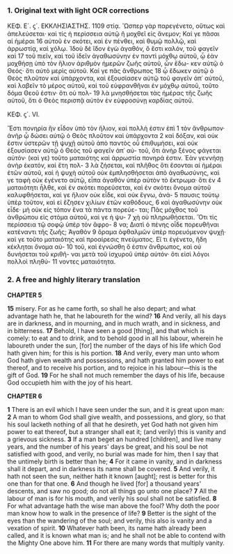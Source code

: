 ### 1. Original text with light OCR corrections

ΚΕΦ. Ε´. ϛ´. ΕΚΚΛΗΣΙΑΣΤΗΣ. 1109
στίᾳ. Ὥσπερ γὰρ παρεγένετο, οὕτως καὶ ἀπελεύσεται· καὶ τίς ἡ
περίσσεια αὐτῷ ἢ μοχθεῖ εἰς ἄνεμον; Καί γε πᾶσαι αἱ ἡμέραι 16
αὐτοῦ ἐν σκότει, καὶ ἐν πένθει, καὶ θυμῷ πολλῷ, καὶ ἀρρωστίᾳ,
καὶ χόλῳ. Ἰδοὺ δὲ ἴδον ἐγὼ ἀγαθόν, ὃ ἔστι καλόν, τοῦ φαγεῖν καὶ 17
τοῦ πιεῖν, καὶ τοῦ ἰδεῖν ἀγαθωσύνην ἐν παντὶ μόχθῳ αὐτοῦ, ᾧ
ἐὰν μοχθήσῃ ὑπὸ τὸν ἥλιον ἀριθμὸν ἡμερῶν ζωῆς αὐτοῦ, ὧν ἔδω-
κεν αὐτῷ ὁ Θεός· ὅτι αὐτὸ μερὶς αὐτοῦ. Καί γε πᾶς ἄνθρωπος 18
ᾧ ἔδωκεν αὐτῷ ὁ Θεὸς πλοῦτον καὶ ὑπάρχοντα, καὶ ἐξουσίασεν
αὐτῷ τοῦ φαγεῖν ἀπ᾿ αὐτοῦ, καὶ λαβεῖν τὸ μέρος αὐτοῦ, καὶ τοῦ
εὐφρανθῆναι ἐν μόχθῳ αὐτοῦ, τοῦτο δόμα Θεοῦ ἐστιν· ὅτι οὐ πολ- 19
λὰ μνησθήσεται τὰς ἡμέρας τῆς ζωῆς αὐτοῦ, ὅτι ὁ Θεὸς περισπᾷ
αὐτὸν ἐν εὐφροσύνῃ καρδίας αὐτοῦ.

ΚΕΦ. ϛ´. VI.

Ἔστι πονηρία ἣν εἶδον ὑπὸ τὸν ἥλιον, καὶ πολλὴ ἐστιν ἐπὶ 1
τὸν ἄνθρωπον· ἀνὴρ ᾧ δώσει αὐτῷ ὁ Θεὸς πλοῦτον καὶ ὑπάρχοντα 2
καὶ δόξαν, καὶ οὐκ ἔστιν ὑστερῶν τῇ ψυχῇ αὐτοῦ ἀπὸ παντὸς
οὗ ἐπιθυμήσει, καὶ οὐκ ἐξουσίασεν αὐτῷ ὁ Θεὸς τοῦ φαγεῖν ἀπ᾿ αὐ-
τοῦ, ὅτι ἀνὴρ ξένος φάγεται αὐτόν· (καὶ γε) τοῦτο ματαιότης καὶ
ἀρρωστία πονηρά ἐστιν. Ἐὰν γεννήσῃ ἀνὴρ ἑκατόν, καὶ ἔτη πολ- 3
λὰ ζήσεται, καὶ πλῆθος ὅτι ἔσονται αἱ ἡμέραι ἐτῶν αὐτοῦ, καὶ
ἡ ψυχὴ αὐτοῦ οὐκ ἐμπλησθήσεται ἀπὸ ἀγαθωσύνης, καὶ γε ταφὴ
οὐκ ἐγένετο αὐτῷ, εἶπα ἀγαθὸν ὑπὲρ αὐτὸν τὸ ἔκτρωμα· ὅτι ἐν 4
ματαιότητι ἦλθε, καὶ ἐν σκότει πορεύσεται, καὶ ἐν σκότει ὄνομα
αὐτοῦ καλυφθήσεται, καὶ γε ἥλιον οὐκ εἶδε, καὶ οὐκ ἔγνω, ἀνά- 5
παυσις τούτῳ ὑπὲρ τοῦτον, καὶ εἰ ἔζησεν χιλίων ἐτῶν καθόδους, 6
καὶ ἀγαθωσύνην οὐκ εἶδε· μὴ οὐκ εἰς τόπον ἕνα τὰ πάντα πορεύε-
ται; Πᾶς μόχθος τοῦ ἀνθρώπου εἰς στόμα αὐτοῦ, καὶ γε ἡ ψυ- 7
χὴ οὐ πληρωθήσεται. Ὅτι τίς περίσσεια τῷ σοφῷ ὑπὲρ τὸν ἄφρο- 8
να; Διατὶ ὁ πένης οἶδε πορευθῆναι κατέναντι τῆς ζωῆς; Ἀγαθὸν 9
ὄραμα ὀφθαλμῶν ὑπὲρ πορευόμενον ψυχῇ· καὶ γε τοῦτο ματαιότης
καὶ προαίρεσις πνεύματος. Εἴ τι ἐγένετο, ἤδη κέκληται ὄνομα αὐ- 10
τοῦ, καὶ ἐγνώσθη ὅ ἐστιν ἄνθρωπος, καὶ οὐ δυνήσεται τοῦ κριθῆ-
ναι μετὰ τοῦ ἰσχυροῦ ὑπὲρ αὐτόν· ὅτι εἰσὶ λόγοι πολλοὶ πληθύ- 11
νοντες ματαιότητα.

### 2. A free and highly literary translation

**CHAPTER 5**

**15** misery. For as he came forth, so shall he also depart; and what advantage hath he,
    that he laboureth for the wind?
**16** And verily, all his days are in darkness, and in mourning,
    and in much wrath, and in sickness, and in bitterness.
**17** Behold, I have seen a good [thing], and that which is comely:
    to eat and to drink, and to behold good in all his labour,
    wherein he laboureth under the sun, [for] the number of the days of his life which God hath given him;
    for this is his portion.
**18** And verily, every man unto whom God hath given wealth and possessions,
    and hath granted him power to eat thereof, and to receive his portion,
    and to rejoice in his labour—this is the gift of God.
**19** For he shall not much remember the days of his life,
    because God occupieth him with the joy of his heart.

**CHAPTER 6**

**1** There is an evil which I have seen under the sun,
    and it is great upon man:
**2** A man to whom God shall give wealth, and possessions, and glory,
    so that his soul lacketh nothing of all that he desireth,
    yet God hath not given him power to eat thereof, but a stranger shall eat it;
    (and verily) this is vanity and a grievous sickness.
**3** If a man beget an hundred [children], and live many years,
    and the number of his years' days be great,
    and his soul be not satisfied with good,
    and verily, no burial was made for him,
    then I say that the untimely birth is better than he;
**4** For it came in vanity, and in darkness shall it depart,
    and in darkness its name shall be covered.
**5** And verily, it hath not seen the sun, neither hath it known [aught];
    rest is better for this one than for that one.
**6** And though he lived [for] a thousand years' descents, and saw no good;
    do not all things go unto one place?
**7** All the labour of man is for his mouth,
    and verily his soul shall not be satisfied.
**8** For what advantage hath the wise man above the fool?
    Why doth the poor man know how to walk in the presence of life?
**9** Better is the sight of the eyes than the wandering of the soul;
    and verily, this also is vanity and a vexation of spirit.
**10** Whatever hath been, its name hath already been called,
    and it is known what man is;
    and he shall not be able to contend with the Mighty One above him.
**11** For there are many words that multiply vanity.